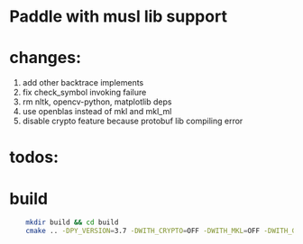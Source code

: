 Paddle with musl lib support
==============================

# changes:

1. add other backtrace implements
2. fix check_symbol invoking failure
3. rm nltk, opencv-python, matplotlib deps
4. use openblas instead of mkl and mkl_ml
5. disable crypto feature because protobuf lib compiling error

# todos:



# build

```sh
    mkdir build && cd build
    cmake .. -DPY_VERSION=3.7 -DWITH_CRYPTO=OFF -DWITH_MKL=OFF -DWITH_GPU=OFF -DWITH_TESTING=OFF -DCMAKE_BUILD_TYPE=Release
```